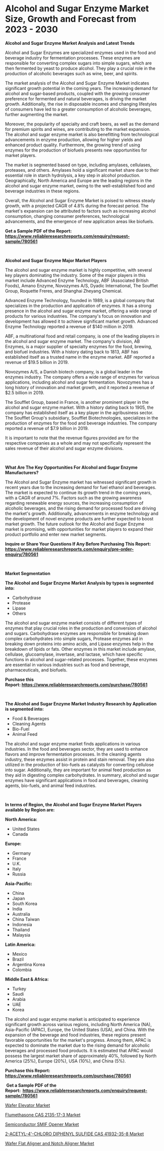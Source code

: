 <p><h1>Alcohol and Sugar Enzyme Market Size, Growth and Forecast from 2023 - 2030</h1></p><p><strong>Alcohol and Sugar Enzyme Market Analysis and Latest Trends</strong></p>
<p><p>Alcohol and Sugar Enzymes are specialized enzymes used in the food and beverage industry for fermentation processes. These enzymes are responsible for converting complex sugars into simple sugars, which are then fermented by yeast to produce alcohol. They play a crucial role in the production of alcoholic beverages such as wine, beer, and spirits.</p><p>The market analysis of the Alcohol and Sugar Enzyme Market indicates significant growth potential in the coming years. The increasing demand for alcohol and sugar-based products, coupled with the growing consumer preference for fermented and natural beverages, is driving the market growth. Additionally, the rise in disposable incomes and changing lifestyles of consumers have led to a greater consumption of alcoholic beverages, further augmenting the market.</p><p>Moreover, the popularity of specialty and craft beers, as well as the demand for premium spirits and wines, are contributing to the market expansion. The alcohol and sugar enzyme market is also benefitting from technological advancements in enzyme production, allowing for higher yields and enhanced product quality. Furthermore, the growing trend of using enzymes for the production of biofuels presents new opportunities for market players.</p><p>The market is segmented based on type, including amylases, cellulases, proteases, and others. Amylases hold a significant market share due to their essential role in starch hydrolysis, a key step in alcohol production. Geographically, North America and Europe are the leading regions in the alcohol and sugar enzyme market, owing to the well-established food and beverage industries in these regions.</p><p>Overall, the Alcohol and Sugar Enzyme Market is poised to witness steady growth, with a projected CAGR of 4.8% during the forecast period. The market's expansion can be attributed to factors such as increasing alcohol consumption, changing consumer preferences, technological advancements, and the emergence of new application areas like biofuels.</p></p>
<p><strong>Get a Sample PDF of the Report:&nbsp; <a href="https://www.reliableresearchreports.com/enquiry/request-sample/780561">https://www.reliableresearchreports.com/enquiry/request-sample/780561</a></strong></p>
<p>&nbsp;</p>
<p><strong>Alcohol and Sugar Enzyme Major Market Players</strong></p>
<p><p>The alcohol and sugar enzyme market is highly competitive, with several key players dominating the industry. Some of the major players in this market include Advanced Enzyme Technology, ABF (Associated British Foods), Amano Enzyme, Novozymes A/S, Dyadic International, The Soufflet Group, Roquette Freres, and Shanghai Zheyang Chemical. </p><p>Advanced Enzyme Technology, founded in 1989, is a global company that specializes in the production and application of enzymes. It has a strong presence in the alcohol and sugar enzyme market, offering a wide range of products for various industries. The company's focus on innovation and development has allowed it to achieve significant market growth. Advanced Enzyme Technology reported a revenue of $140 million in 2019.</p><p>ABF, a multinational food and retail company, is one of the leading players in the alcohol and sugar enzyme market. The company's division, AB Enzymes, is a major supplier of specialty enzymes for the food, brewing, and biofuel industries. With a history dating back to 1813, ABF has established itself as a trusted name in the enzyme market. ABF reported a revenue of $19.5 billion in 2019.</p><p>Novozymes A/S, a Danish biotech company, is a global leader in the enzymes industry. The company offers a wide range of enzymes for various applications, including alcohol and sugar fermentation. Novozymes has a long history of innovation and market growth, and it reported a revenue of $2.5 billion in 2019.</p><p>The Soufflet Group, based in France, is another prominent player in the alcohol and sugar enzyme market. With a history dating back to 1905, the company has established itself as a key player in the agribusiness sector. The Soufflet Group's subsidiary, Soufflet Biotechnologies, specializes in the production of enzymes for the food and beverage industries. The company reported a revenue of $7.9 billion in 2019.</p><p>It is important to note that the revenue figures provided are for the respective companies as a whole and may not specifically represent the sales revenue of their alcohol and sugar enzyme divisions.</p></p>
<p>&nbsp;</p>
<p><strong>What Are The Key Opportunities For Alcohol and Sugar Enzyme Manufacturers?</strong></p>
<p><p>The Alcohol and Sugar Enzyme market has witnessed significant growth in recent years due to the increasing demand for fuel ethanol and beverages. The market is expected to continue its growth trend in the coming years, with a CAGR of around 7%. Factors such as the growing awareness regarding renewable energy sources, the increasing consumption of alcoholic beverages, and the rising demand for processed food are driving the market's growth. Additionally, advancements in enzyme technology and the development of novel enzyme products are further expected to boost market growth. The future outlook for the Alcohol and Sugar Enzyme market is promising, with opportunities for market players to expand their product portfolio and enter new market segments.</p></p>
<p><strong>Inquire or Share Your Questions If Any Before Purchasing This Report: <a href="https://www.reliableresearchreports.com/enquiry/pre-order-enquiry/780561">https://www.reliableresearchreports.com/enquiry/pre-order-enquiry/780561</a></strong></p>
<p>&nbsp;</p>
<p><strong>Market Segmentation</strong></p>
<p><strong>The Alcohol and Sugar Enzyme Market Analysis by types is segmented into:</strong></p>
<p><ul><li>Carbohydrase</li><li>Protease</li><li>Lipase</li><li>Others</li></ul></p>
<p><p>The alcohol and sugar enzyme market consists of different types of enzymes that play crucial roles in the production and conversion of alcohol and sugars. Carbohydrase enzymes are responsible for breaking down complex carbohydrates into simple sugars, Protease enzymes aid in breaking down proteins into amino acids, and Lipase enzymes help in the breakdown of lipids or fats. Other enzymes in this market include amylase, cellulase, glucoamylase, invertase, and lactase, which have specific functions in alcohol and sugar-related processes. Together, these enzymes are essential in various industries such as food and beverage, pharmaceuticals, and biofuels.</p></p>
<p><strong>Purchase this Report:&nbsp;<a href="https://www.reliableresearchreports.com/purchase/780561">https://www.reliableresearchreports.com/purchase/780561</a></strong></p>
<p>&nbsp;</p>
<p><strong>The Alcohol and Sugar Enzyme Market Industry Research by Application is segmented into:</strong></p>
<p><ul><li>Food & Beverages</li><li>Cleaning Agents</li><li>Bio-Fuel</li><li>Animal Feed</li></ul></p>
<p><p>The alcohol and sugar enzyme market finds applications in various industries. In the food and beverages sector, they are used to enhance flavors and improve fermentation processes. In the cleaning agents industry, these enzymes assist in protein and stain removal. They are also utilized in the production of bio-fuels as catalysts for converting cellulose into sugar. Additionally, they are important for animal feed production as they aid in digesting complex carbohydrates. In summary, alcohol and sugar enzymes have significant applications in food and beverages, cleaning agents, bio-fuels, and animal feed industries.</p></p>
<p>&nbsp;</p>
<p><strong>In terms of Region, the Alcohol and Sugar Enzyme Market Players available by Region are:</strong></p>
<p>
    <p> <strong> North America: </strong>
        <ul>
            <li>United States</li>
            <li>Canada</li>
        </ul>
        </p> 
    <p> <strong> Europe: </strong>
        <ul>
            <li>Germany</li>
            <li>France</li>
            <li>U.K.</li>
            <li>Italy</li>
            <li>Russia</li>
        </ul>
        </p> 
    <p> <strong> Asia-Pacific: </strong>
        <ul>
            <li>China</li>
            <li>Japan</li>
            <li>South Korea</li>
            <li>India</li>
            <li>Australia</li>
            <li>China Taiwan</li>
            <li>Indonesia</li>
            <li>Thailand</li>
            <li>Malaysia</li>
        </ul>
        </p> 
    <p> <strong> Latin America: </strong>
        <ul>
            <li>Mexico</li>
            <li>Brazil</li>
            <li>Argentina Korea</li>
            <li>Colombia</li>
        </ul>
        </p> 
    <p> <strong> Middle East & Africa: </strong>
        <ul>
            <li>Turkey</li>
            <li>Saudi</li>
            <li>Arabia</li>
            <li>UAE</li>
            <li>Korea</li>
        </ul>
    </p>
    </p>
<p><p>The alcohol and sugar enzyme market is anticipated to experience significant growth across various regions, including North America (NA), Asia-Pacific (APAC), Europe, the United States (USA), and China. With the expansion of the beverage and food industries, these regions present favorable opportunities for the market's progress. Among them, APAC is expected to dominate the market due to the rising demand for alcoholic beverages and processed food products. It is estimated that APAC would possess the largest market share of approximately 40%, followed by North America (25%), Europe (20%), USA (10%), and China (5%).</p></p>
<p><strong>Purchase this Report: <a href="https://www.reliableresearchreports.com/purchase/780561">https://www.reliableresearchreports.com/purchase/780561</a></strong></p>
<p>&nbsp;<strong>Get a Sample PDF of the Report:&nbsp;&nbsp;<a href="https://www.reliableresearchreports.com/enquiry/request-sample/780561">https://www.reliableresearchreports.com/enquiry/request-sample/780561</a></strong></p>
<p><strong></strong></p>
<p><p><a href="https://www.linkedin.com/pulse/decoding-wafer-elevator-market-deep-dive-latest-trends/">Wafer Elevator Market</a></p><p><a href="https://medium.com/@zoeyleannon2023/flumethasone-cas-2135-17-3-market-trends-and-market-analysis-forecasted-for-period-2023-2030-92871fa5a124">Flumethasone CAS 2135-17-3 Market</a></p><p><a href="https://www.linkedin.com/pulse/semiconductor-smif-opener-market-size-2023-2030-global-industrial/">Semiconductor SMIF Opener Market</a></p><p><a href="https://medium.com/@myrticecole/2-acetyl-4-chloro-diphenyl-sulfide-cas-41932-35-8-market-report-reveals-the-latest-trends-and-174044a61f9f">2-ACETYL-4'-CHLORO DIPHENYL SULFIDE CAS 41932-35-8 Market</a></p><p><a href="https://www.linkedin.com/pulse/wafer-flat-aligner-notch-market-share-amp-new-trends-analysis/">Wafer Flat Aligner and Notch Aligner Market</a></p></p>